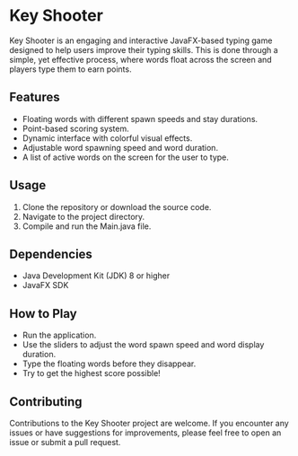 # Key Shooter

Key Shooter is an engaging and interactive JavaFX-based typing game designed to help users improve their typing skills. This is done through a simple, yet effective process, where words float across the screen and players type them to earn points.

## Features

- Floating words with different spawn speeds and stay durations.
- Point-based scoring system.
- Dynamic interface with colorful visual effects.
- Adjustable word spawning speed and word duration.
- A list of active words on the screen for the user to type.

## Usage

1. Clone the repository or download the source code.
2. Navigate to the project directory.
3. Compile and run the Main.java file.

## Dependencies

- Java Development Kit (JDK) 8 or higher
- JavaFX SDK

## How to Play

- Run the application.
- Use the sliders to adjust the word spawn speed and word display duration.
- Type the floating words before they disappear.
- Try to get the highest score possible!

## Contributing

Contributions to the Key Shooter project are welcome. If you encounter any issues or have suggestions for improvements, please feel free to open an issue or submit a pull request.
